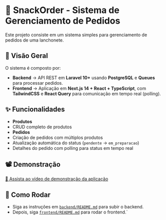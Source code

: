 # 🍔 SnackOrder - Sistema de Gerenciamento de Pedidos

Este projeto consiste em um sistema simples para gerenciamento de pedidos de uma lanchonete.

## 📌 Visão Geral

O sistema é composto por:

- **Backend** → API REST em **Laravel 10+** usando **PostgreSQL** e **Queues** para processar pedidos.
- **Frontend** → Aplicação em **Next.js 14 + React + TypeScript**, com **TailwindCSS** e **React Query** para comunicação em tempo real (polling).

## ✨ Funcionalidades

- **Produtos**
 - CRUD completo de produtos
- **Pedidos**
 - Criação de pedidos com múltiplos produtos
 - Atualização automática do status (`pendente` → `em_preparacao`)
 - Detalhes do pedido com polling para status em tempo real

## 📽 Demonstração

[🎥 Assista ao vídeo de demonstração da aplicação](COLOQUE_AQUI_O_LINK_DO_VIDEO)

 ## 🚀 Como Rodar

- Siga as instruções em [`backend/README.md`](backend/README.md) para subir o backend.
- Depois, siga [`frontend/README.md`](frontend/README.md) para rodar o frontend.`